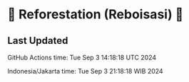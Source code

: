 
# 🌳 Reforestation (Reboisasi) 🌲

## Last Updated

GitHub Actions time: Tue Sep  3 14:18:18 UTC 2024

Indonesia/Jakarta time: Tue Sep  3 21:18:18 WIB 2024
